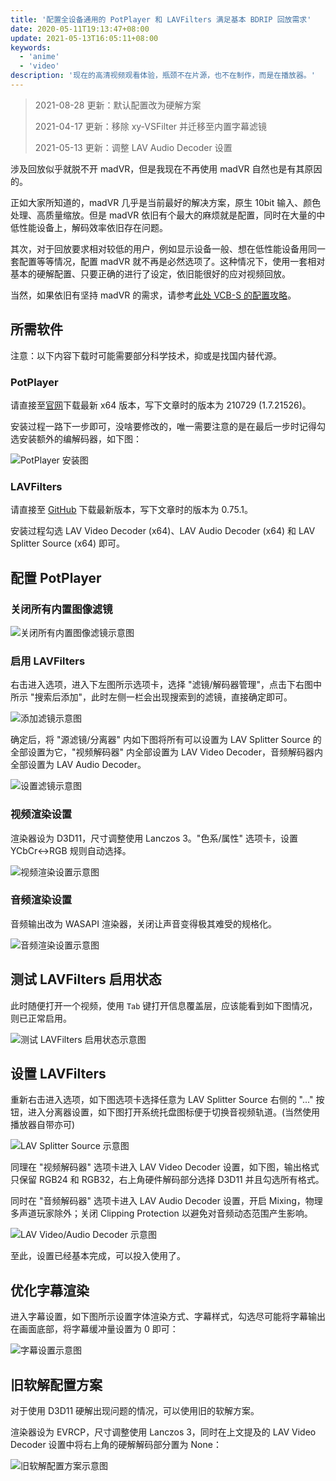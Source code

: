 ```yaml
---
title: '配置全设备通用的 PotPlayer 和 LAVFilters 满足基本 BDRIP 回放需求'
date: 2020-05-11T19:13:47+08:00
update: 2021-05-13T16:05:11+08:00
keywords:
  - 'anime'
  - 'video'
description: '现在的高清视频观看体验，瓶颈不在片源，也不在制作，而是在播放器。'
---
```


> 2021-08-28 更新：默认配置改为硬解方案
>
> 2021-04-17 更新：移除 xy-VSFilter 并迁移至内置字幕滤镜
>
> 2021-05-13 更新：调整 LAV Audio Decoder 设置

涉及回放似乎就脱不开 madVR，但是我现在不再使用 madVR 自然也是有其原因的。

正如大家所知道的，madVR 几乎是当前最好的解决方案，原生 10bit 输入、颜色处理、高质量缩放。但是 madVR 依旧有个最大的麻烦就是配置，同时在大量的中低性能设备上，解码效率依旧存在问题。

<!--more-->

其次，对于回放要求相对较低的用户，例如显示设备一般、想在低性能设备用同一套配置等等情况，配置 madVR 就不再是必然选项了。这种情况下，使用一套相对基本的硬解配置、只要正确的进行了设定，依旧能很好的应对视频回放。

当然，如果依旧有坚持 madVR 的需求，请参考[此处 VCB-S 的配置攻略](https://vcb-s.com/archives/7228)。

## 所需软件

注意：以下内容下载时可能需要部分科学技术，抑或是找国内替代源。

### PotPlayer

请直接至[官网](https://potplayer.daum.net)下载最新 x64 版本，写下文章时的版本为 210729 (1.7.21526)。

安装过程一路下一步即可，没啥要修改的，唯一需要注意的是在最后一步时记得勾选安装额外的编解码器，如下图：

![PotPlayer 安装图](20200419203943.webp)

### LAVFilters

请直接至 [GitHub](https://github.com/Nevcairiel/LAVFilters/releases) 下载最新版本，写下文章时的版本为 0.75.1。

安装过程勾选 LAV Video Decoder (x64)、LAV Audio Decoder (x64) 和 LAV Splitter Source (x64) 即可。

## 配置 PotPlayer

### 关闭所有内置图像滤镜

![关闭所有内置图像滤镜示意图](20210828100937.webp)

### 启用 LAVFilters

右击进入选项，进入下左图所示选项卡，选择 "滤镜/解码器管理"，点击下右图中所示 "搜索后添加"，此时左侧一栏会出现搜索到的滤镜，直接确定即可。

![添加滤镜示意图](20210828101028.webp)

确定后，将 "源滤镜/分离器" 内如下图将所有可以设置为 LAV Splitter Source 的全部设置为它，"视频解码器" 内全部设置为 LAV Video Decoder，音频解码器内全部设置为 LAV Audio Decoder。

![设置滤镜示意图](20210828101148.webp)

### 视频渲染设置

渲染器设为 D3D11，尺寸调整使用 Lanczos 3。"色系/属性" 选项卡，设置 YCbCr<->RGB 规则自动选择。

![视频渲染设置示意图](20210828110012.webp)

### 音频渲染设置

音频输出改为 WASAPI 渲染器，关闭让声音变得极其难受的规格化。

![音频渲染设置示意图](20210828101937.webp)

## 测试 LAVFilters 启用状态

此时随便打开一个视频，使用 `Tab` 键打开信息覆盖层，应该能看到如下图情况，则已正常启用。

![测试 LAVFilters 启用状态示意图](20200419211847.webp)

## 设置 LAVFilters

重新右击进入选项，如下图选项卡选择任意为 LAV Splitter Source 右侧的 "..." 按钮，进入分离器设置，如下图打开系统托盘图标便于切换音视频轨道。(当然使用播放器自带亦可)

![LAV Splitter Source 示意图](20210828102128.webp)

同理在 "视频解码器" 选项卡进入 LAV Video Decoder 设置，如下图，输出格式只保留 RGB24 和 RGB32，右上角硬件解码部分选择 D3D11 并且勾选所有格式。

同时在 "音频解码器" 选项卡进入 LAV Audio Decoder 设置，开启 Mixing，物理多声道玩家除外；关闭 Clipping Protection 以避免对音频动态范围产生影响。

![LAV Video/Audio Decoder 示意图](20210828102245.webp)

至此，设置已经基本完成，可以投入使用了。

## 优化字幕渲染

进入字幕设置，如下图所示设置字体渲染方式、字幕样式，勾选尽可能将字幕输出在画面底部，将字幕缓冲量设置为 0 即可：

![字幕设置示意图](20210828102454.webp)

## 旧软解配置方案

对于使用 D3D11 硬解出现问题的情况，可以使用旧的软解方案。

渲染器设为 EVRCP，尺寸调整使用 Lanczos 3，同时在上文提及的 LAV Video Decoder 设置中将右上角的硬解解码部分置为 None：

![旧软解配置方案示意图](20210828101703.webp)
